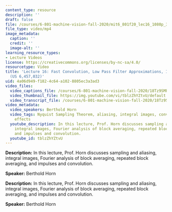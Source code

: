 ```yaml
---
content_type: resource
description: ''
draft: false
file: /courses/6-801-machine-vision-fall-2020/mit6_801f20_lec16_1080p_360p_16_9.mp4
file_type: video/mp4
image_metadata:
  caption: ''
  credit: ''
  image-alt: ''
learning_resource_types:
- Lecture Videos
license: https://creativecommons.org/licenses/by-nc-sa/4.0/
resourcetype: Video
title: 'Lecture 16: Fast Convolution, Low Pass Filter Approximations, Integral Images
  (US 6,457,032)'
uid: 4a06d949-f182-4c64-a102-8805ec3a3ad3
video_files:
  video_captions_file: /courses/6-801-machine-vision-fall-2020/18Tz9SMPU50GRZXbSSXQbIc197qnxKJH7_transcript.webvtt
  video_thumbnail_file: https://img.youtube.com/vi/tblzZhYZtvU/default.jpg
  video_transcript_file: /courses/6-801-machine-vision-fall-2020/18Tz9SMPU50GRZXbSSXQbIc197qnxKJH7_transcript.pdf
video_metadata:
  video_speakers: Berthold Horn
  video_tags: Nyquist Sampling Theorem, aliasing, integral images, convolution, warping
    effects
  youtube_description: In this lecture, Prof. Horn discusses sampling and aliasing,
    integral images, Fourier analysis of block averaging, repeated block averaging,
    and impulses and convolution.
  youtube_id: tblzZhYZtvU
---
```

**Description:** In this lecture, Prof. Horn discusses sampling and aliasing, integral images, Fourier analysis of block averaging, repeated block averaging, and impulses and convolution.

**Speaker:** Berthold Horn

**Description:** In this lecture, Prof. Horn discusses sampling and aliasing, integral images, Fourier analysis of block averaging, repeated block averaging, and impulses and convolution.

**Speaker:** Berthold Horn